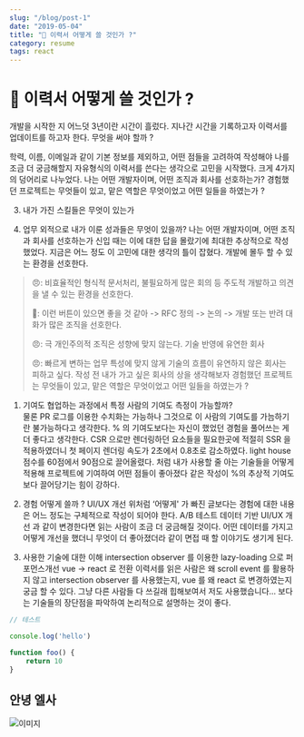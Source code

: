 ```yaml
---
slug: "/blog/post-1"
date: "2019-05-04"
title: "📑 이력서 어떻게 쓸 것인가 ?"
category: resume
tags: react
---
```


# 📑 이력서 어떻게 쓸 것인가 ?

개발을 시작한 지 어느덧 3년이란 시간이 흘렀다.
지나간 시간을 기록하고자 이력서를 업데이트를 하고자 한다.
무엇을 써야 할까 ?

학력, 이름, 이메일과 같이 기본 정보를 제외하고, 어떤 점들을 고려하여 작성해야 나를 조금 더 궁금해할지 자유형식의 이력서를 쓴다는 생각으로 고민을 시작했다.
크게 4가지의 덩어리로 나누었다.
나는 어떤 개발자이며, 어떤 조직과 회사를 선호하는가?
경험했던 프로젝트는 무엇들이 있고, 맡은 역할은 무엇이었고 어떤 일들을 하였는가 ?

3. 내가 가진 스킬들은 무엇이 있는가

4. 업무 외적으로 내가 이룬 성과들은 무엇이 있을까?
나는 어떤 개발자이며, 어떤 조직과 회사를 선호하는가
신입 때는 이에 대한 답을 몰랐기에 최대한 추상적으로 작성했었다.
지금은 어느 정도 이 고민에 대한 생각의 틀이 잡혔다.
개발에 몰두 할 수 있는 환경을 선호한다.

> 
> 😠: 비효율적인 형식적 문서처리, 불필요하게 많은 회의 등
> 주도적 개발하고 의견을 낼 수 있는 환경을 선호한다.
>
> 🤔: 이런 버튼이 있으면 좋을 것 같아 -> RFC 정의 -> 논의 -> 개발 또는 반려
> 대화가 많은 조직을 선호한다.
> 
> 😠: 극 개인주의적 조직은 성향에 맞지 않는다.
> 기술 반영에 유연한 회사
> 
> 😠: 빠르게 변하는 업무 특성에 맞지 않게 기술의 흐름이 유연하지 않은 회사는 피하고 싶다.
> 작성 전 내가 가고 싶은 회사의 상을 생각해보자
> 경험했던 프로젝트는 무엇들이 있고, 맡은 역할은 무엇이었고 어떤 일들을 하였는가 ?

1. 기여도
협업하는 과정에서 특정 사람의 기여도 측정이 가능할까?    
물론 PR 로그를 이용한 수치화는 가능하나 그것으로 이 사람의 기여도를 가늠하기란 불가능하다고 생각한다.
% 의 기여도보다는 자신이 했었던 경험을 풀어쓰는 게 더 좋다고 생각한다.
CSR 으로만 렌더링하던 요소들을 필요한곳에 적절히 SSR 을 적용하였더니 첫 페이지 렌더링 속도가 2초에서 0.8초로 감소하였다.
light house 점수를 60점에서 90점으로 끌어올렸다.
처럼 내가 사용할 줄 아는 기술들을 어떻게 적용해 프로젝트에 기여하여 어떤 점들이 좋아졌다 같은 작성이 %의 추상적 기여도보다 끌어당기는 힘이 강하다.

2. 경험 어떻게 쓸까 ?
UI/UX 개선
위처럼 ‘어떻게' 가 빠진 글보다는 경험에 대한 내용은 어느 정도는 구체적으로 작성이 되어야 한다.
A/B 테스트 데이터 기반 UI/UX 개선
과 같이 변경한다면 읽는 사람이 조금 더 궁금해질 것이다. 어떤 데이터를 가지고 어떻게 개선을 했더니 무엇이 더 좋아졌더라 같이 면접 때 할 이야기도 생기게 된다.

3. 사용한 기술에 대한 이해
intersection observer 를 이용한 lazy-loading 으로 퍼포먼스개선
vue -> react 로 전환
이력서를 읽은 사람은 왜 scroll event 를 활용하지 않고 intersection observer 를 사용했는지, vue 를 왜 react 로 변경하였는지 궁금 할 수 있다.
그냥 다른 사람들 다 쓰길래 힙해보여서 저도 사용했습니다… 보다는 기술들의 장단점을 파악하여 논리적으로 설명하는 것이 좋다.


```js
// 테스트 

console.log('hello')

function foo() {
    return 10
}
```

## 안녕 엘사

![이미지](https://img.etoday.co.kr/pto_db/2019/11/600/20191125113002_1393295_886_498.jpg)